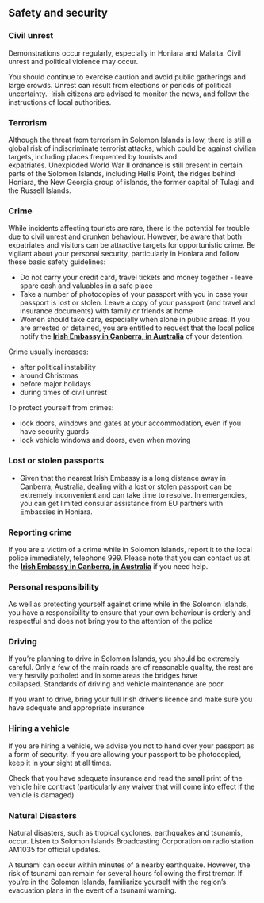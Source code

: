 ## Safety and security

### **Civil unrest**

Demonstrations occur regularly, especially in Honiara and Malaita. Civil unrest and political violence may occur.

You should continue to exercise caution and avoid public gatherings and large crowds. Unrest can result from elections or periods of political uncertainty.  Irish citizens are advised to monitor the news, and follow the instructions of local authorities.

### **Terrorism**

Although the threat from terrorism in Solomon Islands is low, there is still a global risk of indiscriminate terrorist attacks, which could be against civilian targets, including places frequented by tourists and expatriates. Unexploded World War II ordnance is still present in certain parts of the Solomon Islands, including Hell’s Point, the ridges behind Honiara, the New Georgia group of islands, the former capital of Tulagi and the Russell Islands.

### **Crime**

While incidents affecting tourists are rare, there is the potential for trouble due to civil unrest and drunken behaviour. However, be aware that both expatriates and visitors can be attractive targets for opportunistic crime. Be vigilant about your personal security, particularly in Honiara and follow these basic safety guidelines:

* Do not carry your credit card, travel tickets and money together - leave spare cash and valuables in a safe place
* Take a number of photocopies of your passport with you in case your passport is lost or stolen. Leave a copy of your passport (and travel and insurance documents) with family or friends at home
* Women should take care, especially when alone in public areas. If you are arrested or detained, you are entitled to request that the local police notify the [**Irish Embassy in Canberra, in Australia**](/en/australia/canberra/) of your detention.

Crime usually increases:

* after political instability
* around Christmas
* before major holidays
* during times of civil unrest

To protect yourself from crimes:

* lock doors, windows and gates at your accommodation, even if you have security guards
* lock vehicle windows and doors, even when moving

### **Lost or stolen passports**

* Given that the nearest Irish Embassy is a long distance away in Canberra, Australia, dealing with a lost or stolen passport can be extremely inconvenient and can take time to resolve. In emergencies, you can get limited consular assistance from EU partners with Embassies in Honiara.

### **Reporting crime**

If you are a victim of a crime while in Solomon Islands, report it to the local police immediately, telephone 999. Please note that you can contact us at the [**Irish Embassy in Canberra, in Australia**](/en/australia/canberra/) if you need help.

### **Personal responsibility**

As well as protecting yourself against crime while in the Solomon Islands, you have a responsibility to ensure that your own behaviour is orderly and respectful and does not bring you to the attention of the police

### **Driving**

If you’re planning to drive in Solomon Islands, you should be extremely careful. Only a few of the main roads are of reasonable quality, the rest are very heavily potholed and in some areas the bridges have collapsed. Standards of driving and vehicle maintenance are poor.

If you want to drive, bring your full Irish driver’s licence and make sure you have adequate and appropriate insurance

### **Hiring a vehicle**

If you are hiring a vehicle, we advise you not to hand over your passport as a form of security. If you are allowing your passport to be photocopied, keep it in your sight at all times.

Check that you have adequate insurance and read the small print of the vehicle hire contract (particularly any waiver that will come into effect if the vehicle is damaged).

### **Natural Disasters**

Natural disasters, such as tropical cyclones, earthquakes and tsunamis, occur. Listen to Solomon Islands Broadcasting Corporation on radio station AM1035 for official updates.

A tsunami can occur within minutes of a nearby earthquake. However, the risk of tsunami can remain for several hours following the first tremor. If you’re in the Solomon Islands, familiarize yourself with the region’s evacuation plans in the event of a tsunami warning.